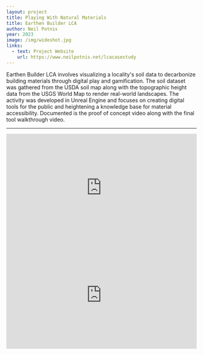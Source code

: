 ```yaml
---
layout: project
title: Playing With Natural Materials
title: Earthen Builder LCA
author: Neil Potnis
year: 2023
image: /img/wideshot.jpg
links:
  - text: Project Website
    url: https://www.neilpotnis.net/lcacasestudy 
---
```


Earthen Builder LCA involves visualizing a locality's soil data to decarbonize building materials through digital play and gamification. The soil dataset was gathered from the USDA soil map along with the topographic height data from the USGS World Map to render real-world landscapes. The activity was developed in Unreal Engine and focuses on creating digital tools for the public and heightening a knowledge base for material accessibility. Documented is the proof of concept video along with the final tool walkthrough video.

---

<style>.embed-container { position: relative; aspect-ratio: 16 /9; max-width: 100%; } .embed-container iframe, .embed-container object, .embed-container embed { position: absolute; top: 0; left: 0; width: 100%; height: 100%; }</style><div class='embed-container'><iframe src='https://www.youtube.com/watch?v=fz4DoNZ5xL4&t=17s' frameborder='0' allowfullscreen></iframe></div>

<style>.embed-container { position: relative; aspect-ratio: 16 /9; max-width: 100%; } .embed-container iframe, .embed-container object, .embed-container embed { position: absolute; top: 0; left: 0; width: 100%; height: 100%; }</style><div class='embed-container'><iframe src='https://www.youtube.com/watch?v=EoqkN9Hp66Q&t=2s' frameborder='0' allowfullscreen></iframe></div>
